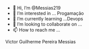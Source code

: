 - 👋 Hi, I’m @Messias219
- 👀 I’m interested in ... Progamação
- 🌱 I’m currently learning ...Devops
- 💞️ I’m looking to collaborate on ...
- 📫 How to reach me ...

<!---
Messias219/Messias219 is a ✨ special ✨ repository because its `README.md` (this file) appears on your GitHub profile.
You can click the Preview link to take a look at your changes.
--->
Victor Guilherme Pereira Messias 
